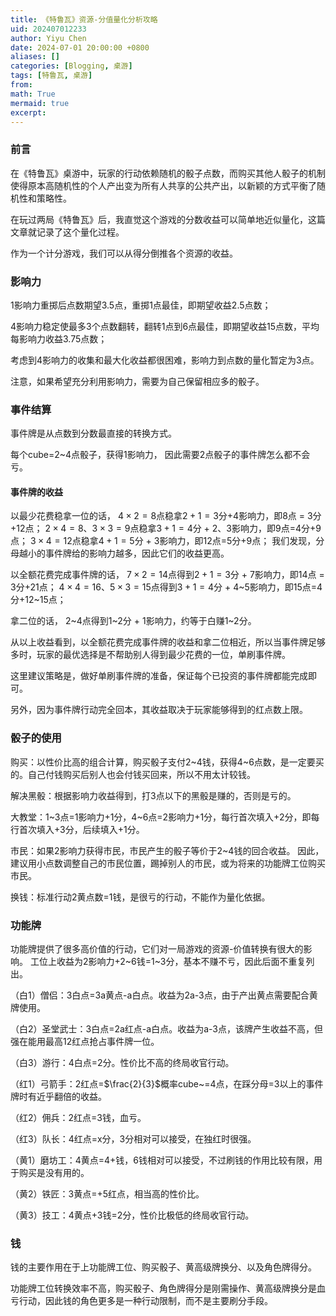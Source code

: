 ```yaml
---
title: 《特鲁瓦》资源-分值量化分析攻略
uid: 202407012233
author: Yiyu Chen
date: 2024-07-01 20:00:00 +0800
aliases: []
categories: [Blogging, 桌游]
tags: [特鲁瓦, 桌游]
from: 
math: True
mermaid: true
excerpt: 
---
```


### 前言
在《特鲁瓦》桌游中，玩家的行动依赖随机的骰子点数，而购买其他人骰子的机制使得原本高随机性的个人产出变为所有人共享的公共产出，以新颖的方式平衡了随机性和策略性。

在玩过两局《特鲁瓦》后，我直觉这个游戏的分数收益可以简单地近似量化，这篇文章就记录了这个量化过程。

作为一个计分游戏，我们可以从得分倒推各个资源的收益。


### 影响力
1影响力重掷后点数期望3.5点，重掷1点最佳，即期望收益2.5点数；

4影响力稳定使最多3个点数翻转，翻转1点到6点最佳，即期望收益15点数，平均每影响力收益3.75点数；

考虑到4影响力的收集和最大化收益都很困难，影响力到点数的量化暂定为3点。

注意，如果希望充分利用影响力，需要为自己保留相应多的骰子。

### 事件结算
事件牌是从点数到分数最直接的转换方式。

每个cube=2~4点骰子，获得1影响力，
因此需要2点骰子的事件牌怎么都不会亏。

#### 事件牌的收益
以最少花费稳拿一位的话，
$4 \times 2=8$点稳拿$2+1=3$分+4影响力，即8点 = 3分+12点；
$2 \times 4=8$、$3 \times 3=9$点稳拿$3+1=4$分 + 2、3影响力，即9点=4分+9点；
$3 \times 4=12$点稳拿$4+1=5$分 + 3影响力，即12点=5分+9点；
我们发现，分母越小的事件牌给的影响力越多，因此它们的收益更高。

以全额花费完成事件牌的话，
$7 \times 2=14$点得到$2+1=3$分 + 7影响力，即14点 = 3分+21点；
$4 \times 4=16$、$5 \times 3=15$点得到$3+1=4$分 + 4~5影响力，即15点=4分+12~15点；

拿二位的话，
2~4点得到1~2分 + 1影响力，约等于白赚1~2分。

从以上收益看到，以全额花费完成事件牌的收益和拿二位相近，所以当事件牌足够多时，玩家的最优选择是不帮助别人得到最少花费的一位，单刷事件牌。

这里建议策略是，做好单刷事件牌的准备，保证每个已投资的事件牌都能完成即可。

另外，因为事件牌行动完全回本，其收益取决于玩家能够得到的红点数上限。

### 骰子的使用
购买：以性价比高的组合计算，购买骰子支付2~4钱，获得4~6点数，是一定要买的。自己付钱购买后别人也会付钱买回来，所以不用太计较钱。

解决黑骰：根据影响力收益得到，打3点以下的黑骰是赚的，否则是亏的。

大教堂：1~3点=1影响力+1分，4~6点=2影响力+1分，每行首次填入+2分，即每行首次填入+3分，后续填入+1分。

市民：如果2影响力获得市民，市民产生的骰子等价于2~4钱的回合收益。
因此，建议用小点数调整自己的市民位置，踢掉别人的市民，或为将来的功能牌工位购买市民。

换钱：标准行动2黄点数=1钱，是很亏的行动，不能作为量化依据。

### 功能牌
功能牌提供了很多高价值的行动，它们对一局游戏的资源-价值转换有很大的影响。
工位上收益为2影响力+2~6钱=1~3分，基本不赚不亏，因此后面不重复列出。

（白1）僧侣：3白点=3a黄点-a白点。收益为2a-3点，由于产出黄点需要配合黄牌使用。

（白2）圣堂武士：3白点=2a红点-a白点。收益为a-3点，该牌产生收益不高，但强在能用最高12红点抢占事件牌一位。

（白3）游行：4白点=2分。性价比不高的终局收官行动。

（红1）弓箭手：2红点=$\frac{2}{3}$概率cube~=4点，在踩分母=3以上的事件牌时有近乎翻倍的收益。

（红2）佣兵：2红点=3钱，血亏。

（红3）队长：4红点=x分，3分相对可以接受，在独红时很强。

（黄1）磨坊工：4黄点=4+钱，6钱相对可以接受，不过刷钱的作用比较有限，用于购买是没有用的。

（黄2）铁匠：3黄点=+5红点，相当高的性价比。

（黄3）技工：4黄点+3钱=2分，性价比极低的终局收官行动。

### 钱
钱的主要作用在于上功能牌工位、购买骰子、黄高级牌换分、以及角色牌得分。

功能牌工位转换效率不高，购买骰子、角色牌得分是刚需操作、黄高级牌换分是血亏行动，因此钱的角色更多是一种行动限制，而不是主要刷分手段。
